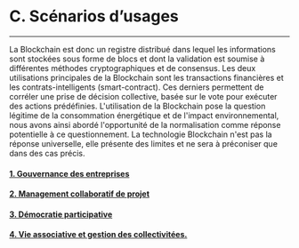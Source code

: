 # C. Scénarios d’usages
---

La Blockchain est donc un registre distribué dans lequel les informations sont stockées sous forme de blocs et dont la validation est soumise à différentes méthodes cryptographiques et de consensus. Les deux utilisations principales de la Blockchain sont les transactions financières et les contrats-intelligents (smart-contract). 
Ces derniers permettent de corréler une prise de décision collective, basée sur le vote pour exécuter des actions prédéfinies.
L'utilisation de la Blockchain pose la question légitime de la consommation énergétique et de l'impact environnemental, nous avons ainsi abordé l'opportunité de la normalisation comme réponse potentielle à ce questionnement.
La technologie Blockchain n'est pas la réponse universelle, elle présente des limites et ne sera à préconiser que dans des cas précis.

#### [1. Gouvernance des entreprises](../parts/use_cases/gouvernance_des_entreprises.md)
#### [2. Management collaboratif de projet](../parts/use_cases/management_collboratif.md)
#### [3. Démocratie participative](../parts/use_cases/democratie_participative.md)
#### [4. Vie associative et gestion des collectivitées.](../parts/use_cases/vie_associative_et_gestion_des_collectivites.md)
